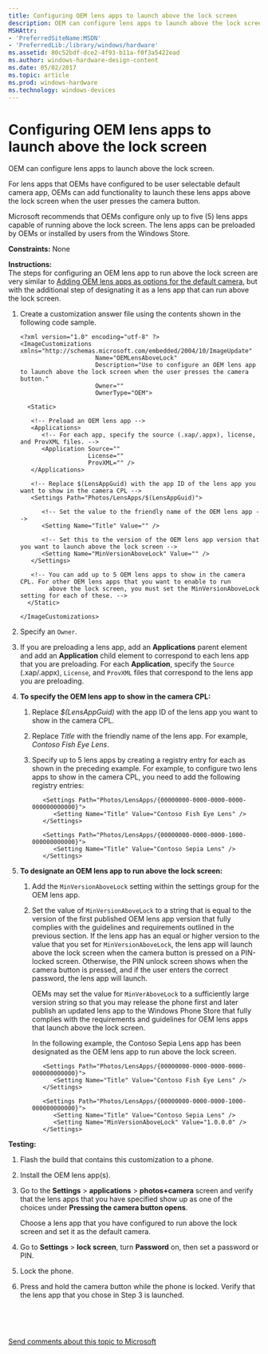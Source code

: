 ```yaml
---
title: Configuring OEM lens apps to launch above the lock screen
description: OEM can configure lens apps to launch above the lock screen.
MSHAttr:
- 'PreferredSiteName:MSDN'
- 'PreferredLib:/library/windows/hardware'
ms.assetid: 80c52bdf-dce2-4f93-b11a-f0f3a5422ead
ms.author: windows-hardware-design-content
ms.date: 05/02/2017
ms.topic: article
ms.prod: windows-hardware
ms.technology: windows-devices
---
```


# Configuring OEM lens apps to launch above the lock screen


OEM can configure lens apps to launch above the lock screen.

For lens apps that OEMs have configured to be user selectable default camera app, OEMs can add functionality to launch these lens apps above the lock screen when the user presses the camera button.

Microsoft recommends that OEMs configure only up to five (5) lens apps capable of running above the lock screen. The lens apps can be preloaded by OEMs or installed by users from the Windows Store.

<a href="" id="constraints---none"></a>**Constraints:** None  

<a href="" id="instructions-"></a>**Instructions:**  
The steps for configuring an OEM lens app to run above the lock screen are very similar to [Adding OEM lens apps as options for the default camera](adding-oem-lens-apps-as-options-for-the-default-camera.md), but with the additional step of designating it as a lens app that can run above the lock screen.

1.  Create a customization answer file using the contents shown in the following code sample.

    ``` syntax
    <?xml version="1.0" encoding="utf-8" ?>  
    <ImageCustomizations xmlns="http://schemas.microsoft.com/embedded/2004/10/ImageUpdate"  
                         Name="OEMLensAboveLock"  
                         Description="Use to configure an OEM lens app to launch above the lock screen when the user presses the camera button."  
                         Owner=""  
                         OwnerType="OEM"> 
      
      <Static>  

       <!-- Preload an OEM lens app -->
       <Applications>
          <!-- For each app, specify the source (.xap/.appx), license, and ProvXML files. -->
          <Application Source=""
                       License=""
                       ProvXML="" />
       </Applications>

       <!-- Replace $(LensAppGuid) with the app ID of the lens app you want to show in the camera CPL -->
       <Settings Path="Photos/LensApps/$(LensAppGuid)">  
         
          <!-- Set the value to the friendly name of the OEM lens app -->
          <Setting Name="Title" Value="" />

          <!-- Set this to the version of the OEM lens app version that you want to launch above the lock screen -->
          <Setting Name="MinVersionAboveLock" Value="" />  
       </Settings>  

       <!-- You can add up to 5 OEM lens apps to show in the camera CPL. For other OEM lens apps that you want to enable to run 
            above the lock screen, you must set the MinVersionAboveLock setting for each of these. -->
      </Static>

    </ImageCustomizations>
    ```

2.  Specify an `Owner`.

3.  If you are preloading a lens app, add an **Applications** parent element and add an **Application** child element to correspond to each lens app that you are preloading. For each **Application**, specify the `Source` (.xap/.appx), `License`, and `ProvXML` files that correspond to the lens app you are preloading.

4.  **To specify the OEM lens app to show in the camera CPL:**

    1.  Replace *$(LensAppGuid)* with the app ID of the lens app you want to show in the camera CPL.

    2.  Replace *Title* with the friendly name of the lens app. For example, *Contoso Fish Eye Lens*.

    3.  Specify up to 5 lens apps by creating a registry entry for each as shown in the preceding example. For example, to configure two lens apps to show in the camera CPL, you need to add the following registry entries:

        ``` syntax
           <Settings Path="Photos/LensApps/{00000000-0000-0000-0000-000000000000}">       
              <Setting Name="Title" Value="Contoso Fish Eye Lens" />  
           </Settings> 

           <Settings Path="Photos/LensApps/{00000000-0000-0000-1000-000000000000}">       
              <Setting Name="Title" Value="Contoso Sepia Lens" />  
           </Settings> 
        ```

5.  **To designate an OEM lens app to run above the lock screen:**

    1.  Add the `MinVersionAboveLock` setting within the settings group for the OEM lens app.

    2.  Set the value of `MinVersionAboveLock` to a string that is equal to the version of the first published OEM lens app version that fully complies with the guidelines and requirements outlined in the previous section. If the lens app has an equal or higher version to the value that you set for `MinVersionAboveLock`, the lens app will launch above the lock screen when the camera button is pressed on a PIN-locked screen. Otherwise, the PIN unlock screen shows when the camera button is pressed, and if the user enters the correct password, the lens app will launch.

        OEMs may set the value for `MinVerAboveLock` to a sufficiently large version string so that you may release the phone first and later publish an updated lens app to the Windows Phone Store that fully complies with the requirements and guidelines for OEM lens apps that launch above the lock screen.

        In the following example, the Contoso Sepia Lens app has been designated as the OEM lens app to run above the lock screen.

        ``` syntax
           <Settings Path="Photos/LensApps/{00000000-0000-0000-0000-000000000000}">       
              <Setting Name="Title" Value="Contoso Fish Eye Lens" />  
           </Settings> 

           <Settings Path="Photos/LensApps/{00000000-0000-0000-1000-000000000000}">       
              <Setting Name="Title" Value="Contoso Sepia Lens" />  
              <Setting Name="MinVersionAboveLock" Value="1.0.0.0" />  
           </Settings>
        ```

<a href="" id="testing-"></a>**Testing:**  
1.  Flash the build that contains this customization to a phone.

2.  Install the OEM lens app(s).

3.  Go to the **Settings** &gt; **applications** &gt; **photos+camera** screen and verify that the lens apps that you have specified show up as one of the choices under **Pressing the camera button opens**.

    Choose a lens app that you have configured to run above the lock screen and set it as the default camera.

4.  Go to **Settings** &gt; **lock screen**, turn **Password** on, then set a password or PIN.

5.  Lock the phone.

6.  Press and hold the camera button while the phone is locked. Verify that the lens app that you chose in Step 3 is launched.

 

 

[Send comments about this topic to Microsoft](mailto:wsddocfb@microsoft.com?subject=Documentation%20feedback%20%5Bp_phCustomization\p_phCustomization%5D:%20Configuring%20OEM%20lens%20apps%20to%20launch%20above%20the%20lock%20screen%20%20RELEASE:%20%289/7/2016%29&body=%0A%0APRIVACY%20STATEMENT%0A%0AWe%20use%20your%20feedback%20to%20improve%20the%20documentation.%20We%20don't%20use%20your%20email%20address%20for%20any%20other%20purpose,%20and%20we'll%20remove%20your%20email%20address%20from%20our%20system%20after%20the%20issue%20that%20you're%20reporting%20is%20fixed.%20While%20we're%20working%20to%20fix%20this%20issue,%20we%20might%20send%20you%20an%20email%20message%20to%20ask%20for%20more%20info.%20Later,%20we%20might%20also%20send%20you%20an%20email%20message%20to%20let%20you%20know%20that%20we've%20addressed%20your%20feedback.%0A%0AFor%20more%20info%20about%20Microsoft's%20privacy%20policy,%20see%20http://privacy.microsoft.com/default.aspx. "Send comments about this topic to Microsoft")





